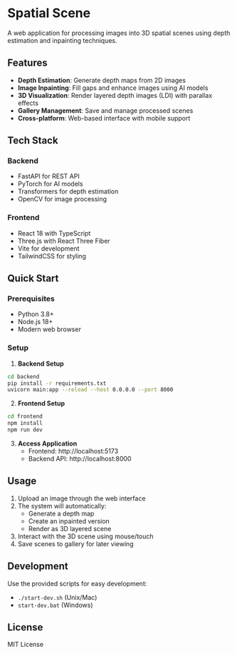 # Spatial Scene

A web application for processing images into 3D spatial scenes using depth estimation and inpainting techniques.

## Features

- **Depth Estimation**: Generate depth maps from 2D images
- **Image Inpainting**: Fill gaps and enhance images using AI models
- **3D Visualization**: Render layered depth images (LDI) with parallax effects
- **Gallery Management**: Save and manage processed scenes
- **Cross-platform**: Web-based interface with mobile support

## Tech Stack

### Backend

- FastAPI for REST API
- PyTorch for AI models
- Transformers for depth estimation
- OpenCV for image processing

### Frontend

- React 18 with TypeScript
- Three.js with React Three Fiber
- Vite for development
- TailwindCSS for styling

## Quick Start

### Prerequisites

- Python 3.8+
- Node.js 18+
- Modern web browser

### Setup

1. **Backend Setup**

```bash
cd backend
pip install -r requirements.txt
uvicorn main:app --reload --host 0.0.0.0 --port 8000
```

2. **Frontend Setup**

```bash
cd frontend
npm install
npm run dev
```

3. **Access Application**
   - Frontend: http://localhost:5173
   - Backend API: http://localhost:8000

## Usage

1. Upload an image through the web interface
2. The system will automatically:
   - Generate a depth map
   - Create an inpainted version
   - Render as 3D layered scene
3. Interact with the 3D scene using mouse/touch
4. Save scenes to gallery for later viewing

## Development

Use the provided scripts for easy development:

- `./start-dev.sh` (Unix/Mac)
- `start-dev.bat` (Windows)

## License

MIT License
